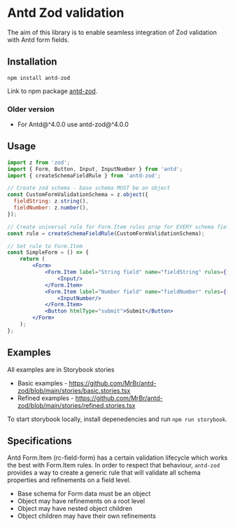 # Antd Zod validation

The aim of this library is to enable seamless integration of Zod validation with Antd form fields.

## Installation

```
npm install antd-zod
```
Link to npm package [antd-zod](https://npmjs.com/package/antd-zod).

### Older version
- For Antd@^4.0.0 use antd-zod@^4.0.0


## Usage

```jsx
import z from 'zod';
import { Form, Button, Input, InputNumber } from 'antd';
import { createSchemaFieldRule } from 'antd-zod';

// Create zod schema - base schema MUST be an object
const CustomFormValidationSchema = z.object({
  fieldString: z.string(),
  fieldNumber: z.number(),
});

// Create universal rule for Form.Item rules prop for EVERY schema field
const rule = createSchemaFieldRule(CustomFormValidationSchema);

// Set rule to Form.Item
const SimpleForm = () => {
    return (
        <Form>
            <Form.Item label="String field" name="fieldString" rules={[rule]}>
                <Input/>
            </Form.Item>
            <Form.Item label="Number field" name="fieldNumber" rules={[rule]}>
                <InputNumber/>
            </Form.Item>
            <Button htmlType="submit">Submit</Button>
        </Form>
    );
};
```

## Examples
All examples are in Storybook stories

- Basic examples - https://github.com/MrBr/antd-zod/blob/main/stories/basic.stories.tsx
- Refined examples - https://github.com/MrBr/antd-zod/blob/main/stories/refined.stories.tsx

To start storybook locally, install depenedencies and run `npm run storybook`.

## Specifications
Antd Form.Item (rc-field-form) has a certain validation lifecycle which works the best with Form.Item rules. In order to respect that behaviour, `antd-zod` provides a way to create a generic rule that will validate all schema properties and refinements on a field level.

- Base schema for Form data must be an object
- Object may have refinements on a root level
- Object may have nested object children
- Object children may have their own refinements
